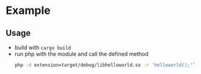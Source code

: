 # Example

## Usage

- build with `cargo build`
- run php with the module and call the defined method 
  ```bash
  php -d extension=target/debug/libhelloworld.so -r 'helloworld();'`
  ```
